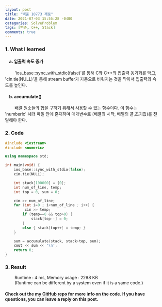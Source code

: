 ```yaml
---
layout: post
title: "백준 10773 제로"
date: 2021-07-03 15:56:28 -0400
categories: SolveProblem
tags: [백준, C++, Stack]
comments: true
---
```


### 1. What I learned
#### &nbsp;&nbsp;&nbsp;&nbsp;a. 입출력 속도 증가
&nbsp;&nbsp;&nbsp;&nbsp;&nbsp;&nbsp;&nbsp;&nbsp;'ios_base::sync_with_stdio(false)'를 통해 C와 C++의 입출력 동기화를 막고, 'cin.tie(NULL)'을 통해 stream buffer가 자동으로 비워지는 것을 막아서 입출력의 속도를 높인다. 
#### &nbsp;&nbsp;&nbsp;&nbsp;b. accumulate()
&nbsp;&nbsp;&nbsp;&nbsp;&nbsp;&nbsp;&nbsp;&nbsp;배열 원소들의 합을 구하기 위해서 사용할 수 있는 함수이다. 이 함수는 'numberic' 헤더 파일 안에 존재하며 매개변수로 (배열의 시작, 배열의 끝,초기값)를 전달해야 한다.   

### 2. Code
```cpp
#include <iostream>
#include <numeric>

using namespace std;

int main(void) {
    ios_base::sync_with_stdio(false);
    cin.tie(NULL);

    int stack[100000] = {0};
    int num_of_line, temp;
    int top = 0, sum = 0;

    cin >> num_of_line;
    for (int i=0 ; i<num_of_line ; i++) {
         cin >> temp;
        if (temp==0 && top>0) {
            stack[top--] = 0;
        }
        else { stack[top++] = temp; }
    }

    sum = accumulate(stack, stack+top, sum);
    cout << sum << '\n';
    return 0;
}
```

### 3. Result
&nbsp;&nbsp;&nbsp;&nbsp;&nbsp;&nbsp;&nbsp;&nbsp;Runtime : 4 ms, Memory usage : 2288 KB  
&nbsp;&nbsp;&nbsp;&nbsp;&nbsp;&nbsp;&nbsp;&nbsp;(Runtime can be different by a system even if it is a same code.)

#### Check out the [my GitHub repo][hyuk-gh] for more info on the code. If you have questions, you can leave a reply on this post.
[hyuk-gh]: https://github.com/dlgur1994/StudyAlgorithms
